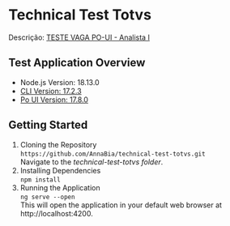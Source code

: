 # Technical Test Totvs
Descrição: [TESTE VAGA PO-UI - Analista I](https://docs.google.com/document/d/1i1LAM3JCESGzoHdaDxu-bWKbLBFSHX-k/edit?usp=sharing&ouid=106014797912129397303&rtpof=true&sd=true)

## Test Application Overview
- Node.js Version: 18.13.0
- [CLI Version: 17.2.3](https://www.npmjs.com/package/@angular/cli/v/17.2.3)
- [Po UI Version: 17.8.0](https://po-ui.io/guides/getting-started)

## Getting Started

1. Cloning the Repository<br>
```https://github.com/AnnaBia/technical-test-totvs.git```<br>
Navigate to the *technical-test-totvs folder*.<br>
2. Installing Dependencies<br>
```npm install```<br>
3. Running the Application<br>
```ng serve --open```<br>
This will open the application in your default web browser at http://localhost:4200.
